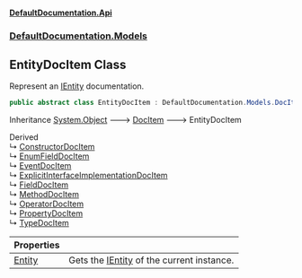 #### [DefaultDocumentation\.Api](../../../index.md 'index')
### [DefaultDocumentation\.Models](../../../index.md#DefaultDocumentation.Models 'DefaultDocumentation\.Models')

## EntityDocItem Class

Represent an [IEntity](https://github.com/icsharpcode/ILSpy 'ICSharpCode\.Decompiler\.TypeSystem\.IEntity') documentation\.

```csharp
public abstract class EntityDocItem : DefaultDocumentation.Models.DocItem
```

Inheritance [System\.Object](https://learn.microsoft.com/en-us/dotnet/api/system.object 'System\.Object') &#129106; [DocItem](../DocItem/index.md 'DefaultDocumentation\.Models\.DocItem') &#129106; EntityDocItem

Derived  
&#8627; [ConstructorDocItem](../Members/ConstructorDocItem/index.md 'DefaultDocumentation\.Models\.Members\.ConstructorDocItem')  
&#8627; [EnumFieldDocItem](../Members/EnumFieldDocItem/index.md 'DefaultDocumentation\.Models\.Members\.EnumFieldDocItem')  
&#8627; [EventDocItem](../Members/EventDocItem/index.md 'DefaultDocumentation\.Models\.Members\.EventDocItem')  
&#8627; [ExplicitInterfaceImplementationDocItem](../Members/ExplicitInterfaceImplementationDocItem/index.md 'DefaultDocumentation\.Models\.Members\.ExplicitInterfaceImplementationDocItem')  
&#8627; [FieldDocItem](../Members/FieldDocItem/index.md 'DefaultDocumentation\.Models\.Members\.FieldDocItem')  
&#8627; [MethodDocItem](../Members/MethodDocItem/index.md 'DefaultDocumentation\.Models\.Members\.MethodDocItem')  
&#8627; [OperatorDocItem](../Members/OperatorDocItem/index.md 'DefaultDocumentation\.Models\.Members\.OperatorDocItem')  
&#8627; [PropertyDocItem](../Members/PropertyDocItem/index.md 'DefaultDocumentation\.Models\.Members\.PropertyDocItem')  
&#8627; [TypeDocItem](../Types/TypeDocItem/index.md 'DefaultDocumentation\.Models\.Types\.TypeDocItem')

| Properties | |
| :--- | :--- |
| [Entity](Entity.md 'DefaultDocumentation\.Models\.EntityDocItem\.Entity') | Gets the [IEntity](https://github.com/icsharpcode/ILSpy 'ICSharpCode\.Decompiler\.TypeSystem\.IEntity') of the current instance\. |
